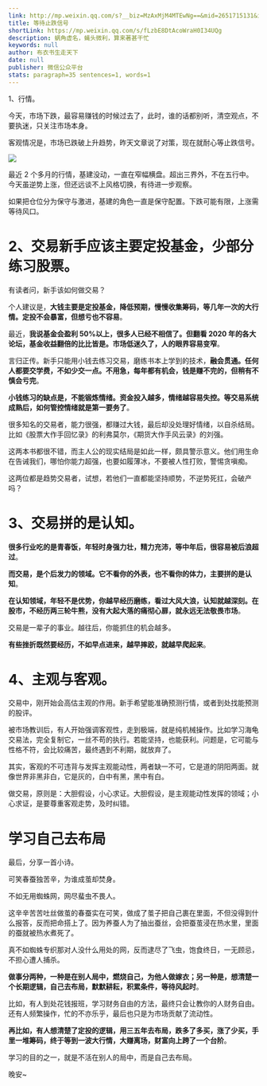 ```yaml
---
link: http://mp.weixin.qq.com/s?__biz=MzAxMjM4MTEwNg==&mid=2651715131&idx=1&sn=38a225f96b08d84e4eafde3fc958a2fa&chksm=804be8e6b73c61f084371191bb589bd1d17352b3ea7025e66bb5828931a67dc4ef3c79c5b69a#rd
title: 等待止跌信号
shortLink: https://mp.weixin.qq.com/s/fLzbE8DtAcoWraH0I34UQg
description: 蜗角虚名，蝇头微利，算来著甚干忙
keywords: null
author: 布衣书生走天下
date: null
publisher: 微信公众平台
stats: paragraph=35 sentences=1, words=1
---
```


1、行情。

今天，市场下跌，最容易赚钱的时候过去了，此时，谁的话都别听，清空观点，不要执迷，只关注市场本身。

客观情况是，市场已跌破上升趋势，昨天文章说了对策，现在就耐心等止跌信号。

![](https://mmbiz.qpic.cn/mmbiz_png/52ldaLQ7yeQVsQSLiaWRKqIKfqs1ozcqCNXIqntRz18Quz9pJkyZR5k7iaUiayRkEaXUUNTjGTgja5gu0Wic2XydHg/640?wx_fmt=png&wxfrom=5&wx_lazy=1&wx_co=1)

最近 2 个多月的行情，基建没动，一直在窄幅横盘。超出三界外，不在五行中。今天虽逆势上涨，但还远谈不上风格切换，有待进一步观察。

如果把仓位分为保守与激进，基建的角色一直是保守配置。下跌可能有限，上涨需等待风口。

# 2、交易新手应该主要定投基金，少部分练习股票。

有读者问，新手该如何做交易？

个人建议是，**大钱主要是定投基金，降低预期，慢慢收集筹码，等几年一次的大行情。定投不会暴富，但想亏也不容易**。

最近，**我说基金会盈利 50%以上，很多人已经不相信了。但翻看 2020 年的各大论坛，基金收益翻倍的比比皆是。市场低迷久了，人的眼界容易变窄**。

言归正传。新手只能用小钱去练习交易，磨练书本上学到的技术，**融会贯通。任何人都要交学费，不如少交一点。不用急，每年都有机会，钱是赚不完的，但稍有不慎会亏完**。

**小钱练习的缺点是，不能锻炼情绪。资金投入越多，情绪越容易失控。等交易系统成熟后，如何管控情绪就是第一要务了**。

很多知名的交易者，能力很强，都赚过大钱，最后却没处理好情绪，以自杀结局。比如《股票大作手回忆录》的利弗莫尔，《期货大作手风云录》的刘强。

这两本书都很不错，而主人公的现实结局是如此一样，颇具警示意义。他们用生命在告诫我们，哪怕你能力超强，也要如履薄冰，不要被人性打败，警惕贪嗔痴。

这两位都是趋势交易者，试想，若他们一直都能坚持顺势，不逆势死扛，会破产吗？

# 3、交易拼的是认知。

**很多行业吃的是青春饭，年轻时身强力壮，精力充沛，等中年后，很容易被后浪超过**。

**而交易，是个后发力的领域。它不看你的外表，也不看你的体力，主要拼的是认知**。

**在认知领域，年轻不是优势，你越早经历磨练，看过大风大浪，认知就越深刻。在股市，不经历两三轮牛熊，没有大起大落的痛彻心扉，就永远无法敬畏市场**。

交易是一辈子的事业。越往后，你能抓住的机会越多。

**有些挫折既然要经历，不如早点进来，越早摔跤，就越早爬起来**。

# 4、主观与客观。

交易中，刚开始会高估主观的作用。新手希望能准确预测行情，或者到处找能预测的股评。

被市场教训后，有人开始强调客观性，走到极端，就是纯机械操作。比如学习海龟交易法，完全复制它，一丝不苟的执行。若能坚持，也能获利。问题是，它可能与性格不符，会比较痛苦，最终遇到不利期，就放弃了。

其实，客观的不可违背与发挥主观能动性，两者缺一不可，它是道的阴阳两面。就像世界非黑非白，它是灰的，白中有黑，黑中有白。

做交易，原则是：大胆假设，小心求证。大胆假设，是主观能动性发挥的领域；小心求证，是要尊重客观走势，及时纠错。

# 学习自己去布局

最后，分享一首小诗。

可笑春蚕独苦辛，为谁成茧却焚身。

不如无用蜘蛛网，网尽蜚虫不畏人。

这辛辛苦苦吐丝做茧的春蚕实在可笑，做成了茧子把自己裹在里面，不但没得到什么报答，反而把命搭上了。因为养蚕人为了抽出蚕丝，会把蚕茧浸在热水里，里面的蚕就被热水煮死了。

真不如蜘蛛专织那对人没什么用处的网，反而逮尽了飞虫，饱食终日，一无顾忌，不担心遭人捕杀。

**做事分两种，一种是在别人局中，燃烧自己，为他人做嫁衣；另一种是，想清楚一个长期逻辑，自己去布局，默默耕耘，积累条件，等待风起时**。

比如，有人到处花钱报班，学习财务自由的方法，最终只会让教你的人财务自由。还有人频繁操作，忙的不亦乐乎，最后也只是为市场贡献了流动性。

**再比如，有人想清楚了定投的逻辑，用三五年去布局，跌多了多买，涨了少买，手里一堆筹码，终于等到一波大行情，大赚离场，财富向上跨了一个台阶**。

学习的目的之一，就是不活在别人的局中，而是自己去布局。

晚安~
